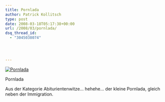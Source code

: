 ```yaml
---
title: Pornlada
author: Patrick Kollitsch
type: post
date: 2008-03-18T05:17:38+00:00
url: /2008/03/pornlada/
dsq_thread_id:
  - "3045038074"




---
```

<div class="flickr">
  <a href="http://www.flickr.com/photos/schreibblogade/2343935794/" title="Pornlada"><img src="//farm3.static.flickr.com/2032/2343935794_19d9de49cb.jpg" alt="Pornlada" /></a></p> 
  
  <p>
    Pornlada
  </p>
</div>

Aus der Kategorie Abiturientenwitze... hehehe... der kleine Pornlada, gleich neben der Immigration.